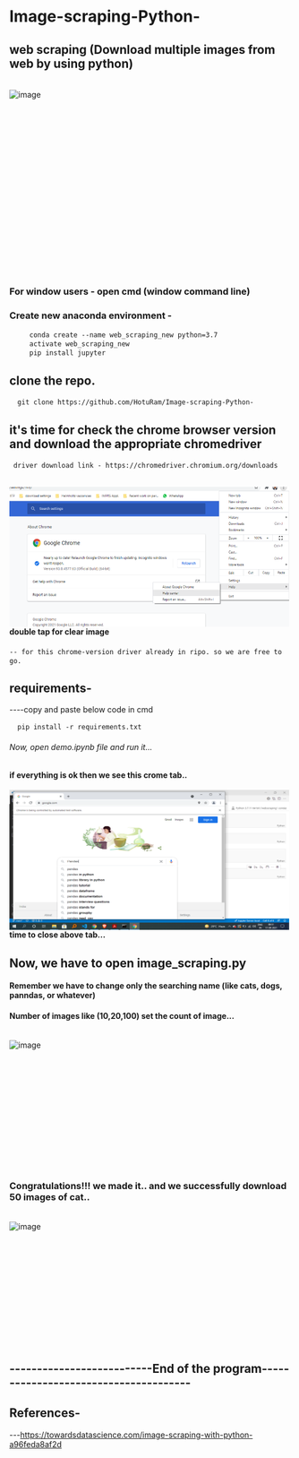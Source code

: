 # Image-scraping-Python-
## web scraping (Download multiple images from web by using python)
<br />
  <img align="left" alt="image" src="https://github.com/HotuRam/Image-scraping-Python-/blob/main/screenshots/polorbear.gif?raw=true" width="600" height="350" />
<br />
<br />
<br />
<br />
<br />    
<br />    
<br />
<br />    
<br /> 
<br />
<br />
<br />
<br />

### For window users - open cmd (window command line) 
### Create new anaconda environment - 

         conda create --name web_scraping_new python=3.7            
         activate web_scraping_new                       
         pip install jupyter                          
 
 ## clone the repo.
 
      git clone https://github.com/HotuRam/Image-scraping-Python-
  
 ## it's time for check the chrome browser version and download the appropriate chromedriver    <br />
     driver download link - https://chromedriver.chromium.org/downloads   
  <br />
  <img align="left" alt="image" src="https://github.com/HotuRam/Image-scraping-Python-/blob/main/screenshots/crome_version_check.png?raw=true" width="500" height="250" />
<br />
<br />
<br />
<br />
<br />    
<br />    
<br />
<br />    
<br /> 
<br />
  
#### double tap for clear image 
    -- for this chrome-version driver already in ripo. so we are free to go.

 ## requirements-
  ----copy and paste below code in cmd
  
      pip install -r requirements.txt
 
###### Now, open demo.ipynb file and run it...
  #### if everything is ok then we see this crome tab..
  
  <img align="left" alt="image" src="https://github.com/HotuRam/Image-scraping-Python-/blob/main/screenshots/crome_tab.png?raw=true" width="500" height="250" />


<br />
<br />
<br />
<br />
<br />
<br />
<br />
<br />
<br />
<br />



 #### time to close above tab...
 
## Now, we have to open image_scraping.py 
#### Remember we have to change only the searching name (like cats, dogs, panndas, or whatever) 
#### Number of images like (10,20,100) set the count of image...
<br />
<img align="left" alt="image" src="https://github.com/HotuRam/Image-scraping-Python-/blob/main/screenshots/process.gif?raw=true" width="500" height="250" />
<br />
<br />
<br />
<br />
<br />
<br />
<br />
<br />
<br />
<br />
<br />



  ### Congratulations!!! we made it.. and we successfully download 50 images of cat..
  
<br />

<img align="left" alt="image" src="https://github.com/HotuRam/Image-scraping-Python-/blob/main/screenshots/images_in_folder.gif?raw=true" width="500" height="250" />


<br />
<br />
<br />
<br />
<br />
<br />
<br />
<br />
<br />
<br />
<br />
  
## --------------------------End of the program--------------------------------------

 
## References-
 ---https://towardsdatascience.com/image-scraping-with-python-a96feda8af2d

<!-- gif making form -https://hnet.com/video-to-gif/ -->

